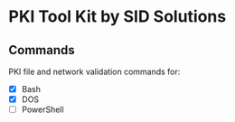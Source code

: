# PKI Tool Kit by SID Solutions
## Commands
PKI file and network validation commands for:

- [x] Bash
- [x] DOS
- [ ] PowerShell
